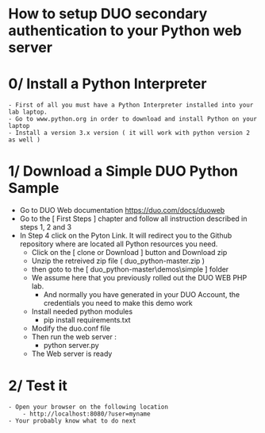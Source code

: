 # How to setup DUO secondary authentication to your Python web server

# 0/ Install a Python Interpreter

	- First of all you must have a Python Interpreter installed into your lab laptop.
	- Go to www.python.org in order to download and install Python on your laptop
	- Install a version 3.x version ( it will work with python version 2 as well )

# 1/ Download a Simple DUO Python Sample

- Go to DUO Web documentation https://duo.com/docs/duoweb
- Go to the [ First Steps ] chapter and follow all instruction described in steps 1, 2 and 3
- In Step 4 click on the Pyton Link. It will redirect you to the Github repository where are located all Python resources you need.
	- Click on the [ clone or Download ] button and Download zip
	- Unzip the retreived zip file ( duo_python-master.zip )
	- then goto to the [ duo_python-master\demos\simple ] folder
	- We assume here that you previously rolled out the DUO WEB PHP lab.
		- And normally you have generated in your DUO Account, the credentials you need to make this demo work
	- Install needed python modules
		- pip install requirements.txt
	- Modify the duo.conf file
	- Then run the web server : 
		- python server.py
	- The Web server is ready

# 2/ Test it

	- Open your browser on the following location
		- http://localhost:8080/?user=myname
	- Your probably know what to do next